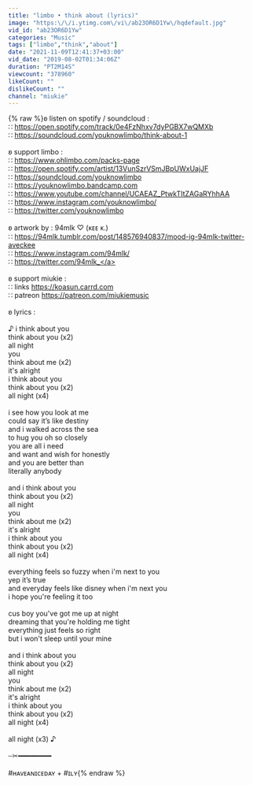 ```yaml
---
title: "limbo • think about (lyrics)"
image: "https:\/\/i.ytimg.com\/vi\/ab23OR6D1Yw\/hqdefault.jpg"
vid_id: "ab23OR6D1Yw"
categories: "Music"
tags: ["limbo","think","about"]
date: "2021-11-09T12:41:37+03:00"
vid_date: "2019-08-02T01:34:06Z"
duration: "PT2M14S"
viewcount: "378960"
likeCount: ""
dislikeCount: ""
channel: "miukie"
---
```

{% raw %}ʚ listen on spotify / soundcloud :<br />∷ <a rel="nofollow" target="blank" href="https://open.spotify.com/track/0e4FzNhxv7dyPGBX7wQMXb">https://open.spotify.com/track/0e4FzNhxv7dyPGBX7wQMXb</a><br />∷ <a rel="nofollow" target="blank" href="https://soundcloud.com/youknowlimbo/think-about-1">https://soundcloud.com/youknowlimbo/think-about-1</a><br /><br />ʚ support limbo :<br />∷ <a rel="nofollow" target="blank" href="https://www.ohlimbo.com/packs-page">https://www.ohlimbo.com/packs-page</a><br />∷ <a rel="nofollow" target="blank" href="https://open.spotify.com/artist/13VunSzrVSmJBpUWxUajJF">https://open.spotify.com/artist/13VunSzrVSmJBpUWxUajJF</a><br />∷ <a rel="nofollow" target="blank" href="https://soundcloud.com/youknowlimbo">https://soundcloud.com/youknowlimbo</a><br />∷ <a rel="nofollow" target="blank" href="https://youknowlimbo.bandcamp.com">https://youknowlimbo.bandcamp.com</a><br />∷ <a rel="nofollow" target="blank" href="https://www.youtube.com/channel/UCAEAZ_PtwkTItZAGaRYhhAA">https://www.youtube.com/channel/UCAEAZ_PtwkTItZAGaRYhhAA</a><br />∷ <a rel="nofollow" target="blank" href="https://www.instagram.com/youknowlimbo/">https://www.instagram.com/youknowlimbo/</a><br />∷ <a rel="nofollow" target="blank" href="https://twitter.com/youknowlimbo">https://twitter.com/youknowlimbo</a><br /><br />ʚ artwork by : 94mlk ♡ (ᴋᴇᴇ ᴋ.)<br />∷ <a rel="nofollow" target="blank" href="https://94mlk.tumblr.com/post/148576940837/mood-ig-94mlk-twitter-aveckee">https://94mlk.tumblr.com/post/148576940837/mood-ig-94mlk-twitter-aveckee</a><br />∷ <a rel="nofollow" target="blank" href="https://www.instagram.com/94mlk/">https://www.instagram.com/94mlk/</a><br />∷ <a rel="nofollow" target="blank" href="https://twitter.com/94mlk_">https://twitter.com/94mlk_</a><br /><br />ʚ support miukie :<br />∷ links <a rel="nofollow" target="blank" href="https://koasun.carrd.com">https://koasun.carrd.com</a><br />∷ patreon <a rel="nofollow" target="blank" href="https://patreon.com/miukiemusic">https://patreon.com/miukiemusic</a><br /><br />ʚ lyrics :<br /><br />♪ i think about you<br />think about you (x2)<br />all night<br />you<br />think about me (x2)<br />it's alright<br />i think about you<br />think about you (x2)<br />all night (x4)<br /><br />i see how you look at me<br />could say it’s like destiny<br />and i walked across the sea<br />to hug you oh so closely<br />you are all i need<br />and want and wish for honestly<br />and you are better than<br />literally anybody<br /><br />and i think about you<br />think about you (x2)<br />all night<br />you<br />think about me (x2)<br />it's alright<br />i think about you<br />think about you (x2)<br />all night (x4)<br /><br />everything feels so fuzzy when i'm next to you<br />yep it’s true<br />and everyday feels like disney when i'm next you<br />i hope you're feeling it too<br /><br />cus boy you've got me up at night<br />dreaming that you're holding me tight<br />everything just feels so right<br />but i won't sleep until your mine<br /><br />and i think about you<br />think about you (x2)<br />all night<br />you<br />think about me (x2)<br />it's alright<br />i think about you<br />think about you (x2)<br />all night (x4) <br /><br />all night (x3) ♪<br /><br />┄✂━━━━━━━━<br /><br />#ʜᴀᴠᴇᴀɴɪᴄᴇᴅᴀʏ + #ɪʟʏ{% endraw %}
